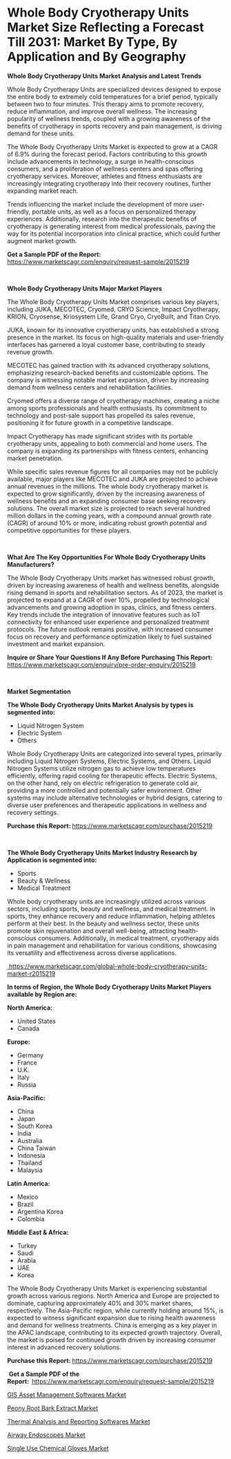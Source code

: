 <p><h1>Whole Body Cryotherapy Units Market Size Reflecting a Forecast Till 2031: Market By Type, By Application and By Geography</h1></p><p><strong>Whole Body Cryotherapy Units Market Analysis and Latest Trends</strong></p>
<p><p>Whole Body Cryotherapy Units are specialized devices designed to expose the entire body to extremely cold temperatures for a brief period, typically between two to four minutes. This therapy aims to promote recovery, reduce inflammation, and improve overall wellness. The increasing popularity of wellness trends, coupled with a growing awareness of the benefits of cryotherapy in sports recovery and pain management, is driving demand for these units.</p><p>The Whole Body Cryotherapy Units Market is expected to grow at a CAGR of 6.9% during the forecast period. Factors contributing to this growth include advancements in technology, a surge in health-conscious consumers, and a proliferation of wellness centers and spas offering cryotherapy services. Moreover, athletes and fitness enthusiasts are increasingly integrating cryotherapy into their recovery routines, further expanding market reach. </p><p>Trends influencing the market include the development of more user-friendly, portable units, as well as a focus on personalized therapy experiences. Additionally, research into the therapeutic benefits of cryotherapy is generating interest from medical professionals, paving the way for its potential incorporation into clinical practice, which could further augment market growth.</p></p>
<p><strong>Get a Sample PDF of the Report:&nbsp;</strong> <a href="https://www.marketscagr.com/enquiry/request-sample/2015219?utm_campaign=1610&utm_medium=2&utm_source=Github&utm_content=ia&utm_term=27102024&utm_id=whole-body-cryotherapy-units">https://www.marketscagr.com/enquiry/request-sample/2015219</a></p>
<p>&nbsp;</p>
<p><strong>Whole Body Cryotherapy Units Major Market Players</strong></p>
<p><p>The Whole Body Cryotherapy Units Market comprises various key players, including JUKA, MECOTEC, Cryomed, CRYO Science, Impact Cryotherapy, KRION, Cryosense, Kriosystem Life, Grand Cryo, CryoBuilt, and Titan Cryo.</p><p>JUKA, known for its innovative cryotherapy units, has established a strong presence in the market. Its focus on high-quality materials and user-friendly interfaces has garnered a loyal customer base, contributing to steady revenue growth.</p><p>MECOTEC has gained traction with its advanced cryotherapy solutions, emphasizing research-backed benefits and customizable options. The company is witnessing notable market expansion, driven by increasing demand from wellness centers and rehabilitation facilities.</p><p>Cryomed offers a diverse range of cryotherapy machines, creating a niche among sports professionals and health enthusiasts. Its commitment to technology and post-sale support has propelled its sales revenue, positioning it for future growth in a competitive landscape.</p><p>Impact Cryotherapy has made significant strides with its portable cryotherapy units, appealing to both commercial and home users. The company is expanding its partnerships with fitness centers, enhancing market penetration.</p><p>While specific sales revenue figures for all companies may not be publicly available, major players like MECOTEC and JUKA are projected to achieve annual revenues in the millions. The whole body cryotherapy market is expected to grow significantly, driven by the increasing awareness of wellness benefits and an expanding consumer base seeking recovery solutions. The overall market size is projected to reach several hundred million dollars in the coming years, with a compound annual growth rate (CAGR) of around 10% or more, indicating robust growth potential and competitive opportunities for these players.</p></p>
<p>&nbsp;</p>
<p><strong>What Are The Key Opportunities For Whole Body Cryotherapy Units Manufacturers?</strong></p>
<p><p>The Whole Body Cryotherapy Units market has witnessed robust growth, driven by increasing awareness of health and wellness benefits, alongside rising demand in sports and rehabilitation sectors. As of 2023, the market is projected to expand at a CAGR of over 10%, propelled by technological advancements and growing adoption in spas, clinics, and fitness centers. Key trends include the integration of innovative features such as IoT connectivity for enhanced user experience and personalized treatment protocols. The future outlook remains positive, with increased consumer focus on recovery and performance optimization likely to fuel sustained investment and market expansion.</p></p>
<p><strong>Inquire or Share Your Questions If Any Before Purchasing This Report:</strong> <a href="https://www.marketscagr.com/enquiry/pre-order-enquiry/2015219?utm_campaign=1610&utm_medium=2&utm_source=Github&utm_content=ia&utm_term=27102024&utm_id=whole-body-cryotherapy-units">https://www.marketscagr.com/enquiry/pre-order-enquiry/2015219</a></p>
<p>&nbsp;</p>
<p><strong>Market Segmentation</strong></p>
<p><strong>The Whole Body Cryotherapy Units Market Analysis by types is segmented into:</strong></p>
<p><ul><li>Liquid Nitrogen System</li><li>Electric System</li><li>Others</li></ul></p>
<p><p>Whole Body Cryotherapy Units are categorized into several types, primarily including Liquid Nitrogen Systems, Electric Systems, and Others. Liquid Nitrogen Systems utilize nitrogen gas to achieve low temperatures efficiently, offering rapid cooling for therapeutic effects. Electric Systems, on the other hand, rely on electric refrigeration to generate cold air, providing a more controlled and potentially safer environment. Other systems may include alternative technologies or hybrid designs, catering to diverse user preferences and therapeutic applications in wellness and recovery settings.</p></p>
<p><strong>Purchase this Report:&nbsp;</strong><a href="https://www.marketscagr.com/purchase/2015219?utm_campaign=1610&utm_medium=2&utm_source=Github&utm_content=ia&utm_term=27102024&utm_id=whole-body-cryotherapy-units">https://www.marketscagr.com/purchase/2015219</a></p>
<p>&nbsp;</p>
<p><strong>The Whole Body Cryotherapy Units Market Industry Research by Application is segmented into:</strong></p>
<p><ul><li>Sports</li><li>Beauty & Wellness</li><li>Medical Treatment</li></ul></p>
<p><p>Whole body cryotherapy units are increasingly utilized across various sectors, including sports, beauty and wellness, and medical treatment. In sports, they enhance recovery and reduce inflammation, helping athletes perform at their best. In the beauty and wellness sector, these units promote skin rejuvenation and overall well-being, attracting health-conscious consumers. Additionally, in medical treatment, cryotherapy aids in pain management and rehabilitation for various conditions, showcasing its versatility and effectiveness across diverse applications.</p></p>
<p><a href="https://www.marketscagr.com/global-whole-body-cryotherapy-units-market-r2015219?utm_campaign=1610&utm_medium=2&utm_source=Github&utm_content=ia&utm_term=27102024&utm_id=whole-body-cryotherapy-units">&nbsp;https://www.marketscagr.com/global-whole-body-cryotherapy-units-market-r2015219</a></p>
<p><strong>In terms of Region, the Whole Body Cryotherapy Units Market Players available by Region are:</strong></p>
<p>
    <p> <strong> North America: </strong>
        <ul>
            <li>United States</li>
            <li>Canada</li>
        </ul>
        </p> 
    <p> <strong> Europe: </strong>
        <ul>
            <li>Germany</li>
            <li>France</li>
            <li>U.K.</li>
            <li>Italy</li>
            <li>Russia</li>
        </ul>
        </p> 
    <p> <strong> Asia-Pacific: </strong>
        <ul>
            <li>China</li>
            <li>Japan</li>
            <li>South Korea</li>
            <li>India</li>
            <li>Australia</li>
            <li>China Taiwan</li>
            <li>Indonesia</li>
            <li>Thailand</li>
            <li>Malaysia</li>
        </ul>
        </p> 
    <p> <strong> Latin America: </strong>
        <ul>
            <li>Mexico</li>
            <li>Brazil</li>
            <li>Argentina Korea</li>
            <li>Colombia</li>
        </ul>
        </p> 
    <p> <strong> Middle East & Africa: </strong>
        <ul>
            <li>Turkey</li>
            <li>Saudi</li>
            <li>Arabia</li>
            <li>UAE</li>
            <li>Korea</li>
        </ul>
    </p>
    </p>
<p><p>The Whole Body Cryotherapy Units Market is experiencing substantial growth across various regions. North America and Europe are projected to dominate, capturing approximately 40% and 30% market shares, respectively. The Asia-Pacific region, while currently holding around 15%, is expected to witness significant expansion due to rising health awareness and demand for wellness treatments. China is emerging as a key player in the APAC landscape, contributing to its expected growth trajectory. Overall, the market is poised for continued growth driven by increasing consumer interest in advanced recovery solutions.</p></p>
<p><strong>Purchase this Report: </strong><a href="https://www.marketscagr.com/purchase/2015219?utm_campaign=1610&utm_medium=2&utm_source=Github&utm_content=ia&utm_term=27102024&utm_id=whole-body-cryotherapy-units">https://www.marketscagr.com/purchase/2015219</a></p>
<p>&nbsp;<strong>Get a Sample PDF of the Report:&nbsp;&nbsp;</strong><a href="https://www.marketscagr.com/enquiry/request-sample/2015219?utm_campaign=1610&utm_medium=2&utm_source=Github&utm_content=ia&utm_term=27102024&utm_id=whole-body-cryotherapy-units">https://www.marketscagr.com/enquiry/request-sample/2015219</a></p>
<p><strong></strong></p>
<p><p><a href="https://www.linkedin.com/pulse/gis-asset-management-softwares-market-research-report-forecast-a4zoe?utm_campaign=1610&utm_medium=2&utm_source=Github&utm_content=ia&utm_term=27102024&utm_id=whole-body-cryotherapy-units">GIS Asset Management Softwares Market</a></p><p><a href="https://www.linkedin.com/pulse/strategic-market-insights-global-peony-root-bark-extract-2024-24b5f?utm_campaign=1610&utm_medium=2&utm_source=Github&utm_content=ia&utm_term=27102024&utm_id=whole-body-cryotherapy-units">Peony Root Bark Extract Market</a></p><p><a href="https://www.linkedin.com/pulse/influencing-factors-thermal-analysis-reporting-softwares-eqj9e?utm_campaign=1610&utm_medium=2&utm_source=Github&utm_content=ia&utm_term=27102024&utm_id=whole-body-cryotherapy-units">Thermal Analysis and Reporting Softwares Market</a></p><p><a href="https://www.linkedin.com/pulse/global-airway-endoscopes-market-trends-analysis-future-growth-1a1oe?utm_campaign=1610&utm_medium=2&utm_source=Github&utm_content=ia&utm_term=27102024&utm_id=whole-body-cryotherapy-units">Airway Endoscopes Market</a></p><p><a href="https://www.linkedin.com/pulse/single-use-chemical-gloves-market-matrix-applications-types-fclnc?utm_campaign=1610&utm_medium=2&utm_source=Github&utm_content=ia&utm_term=27102024&utm_id=whole-body-cryotherapy-units">Single Use Chemical Gloves Market</a></p></p>